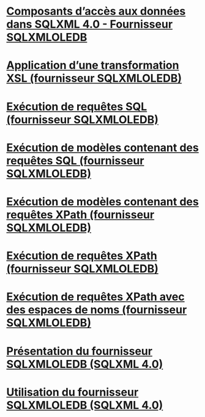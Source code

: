 # [Composants d’accès aux données dans SQLXML 4.0 - Fournisseur SQLXMLOLEDB](sqlxml-4-0-data-access-components-sqlxmloledb-provider.md)

# [Application d’une transformation XSL (fournisseur SQLXMLOLEDB)](applying-an-xsl-transformation-sqlxmloledb-provider.md)
# [Exécution de requêtes SQL (fournisseur SQLXMLOLEDB)](executing-sql-queries-sqlxmloledb-provider.md)
# [Exécution de modèles contenant des requêtes SQL (fournisseur SQLXMLOLEDB)](executing-templates-that-contain-sql-queries-sqlxmloledb-provider.md)
# [Exécution de modèles contenant des requêtes XPath (fournisseur SQLXMLOLEDB)](executing-templates-that-contain-xpath-queries-sqlxmloledb-provider.md)
# [Exécution de requêtes XPath (fournisseur SQLXMLOLEDB)](executing-xpath-queries-sqlxmloledb-provider.md)
# [Exécution de requêtes XPath avec des espaces de noms (fournisseur SQLXMLOLEDB)](executing-xpath-queries-with-namespaces-sqlxmloledb-provider.md)
# [Présentation du fournisseur SQLXMLOLEDB (SQLXML 4.0)](introduction-to-the-sqlxmloledb-provider-sqlxml-4-0.md)
# [Utilisation du fournisseur SQLXMLOLEDB (SQLXML 4.0)](using-the-sqlxmloledb-provider-sqlxml-4-0.md)
